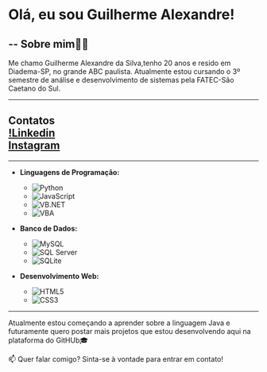 # Olá, eu sou Guilherme Alexandre! 
--
__Sobre mim👨‍💻__
--
Me chamo Guilherme Alexandre da Silva,tenho 20 anos e resido em Diadema-SP, no grande ABC paulista. Atualmente estou cursando o 3º semestre de análise e desenvolvimento de sistemas pela FATEC-São Caetano do Sul.

---
Contatos\
[!Linkedin](https://www.linkedin.com/in/guilherme-alexandre-da-silva-7105a2243/)\
[Instagram](https://www.instagram.com/gui.st12/)
---
---
- **Linguagens de Programação:**  
  - ![Python](https://img.shields.io/badge/-Python-3776AB?style=flat-square&logo=python&logoColor=white)  
  - ![JavaScript](https://img.shields.io/badge/-JavaScript-F7DF1E?style=flat-square&logo=javascript&logoColor=black)  
  - ![VB.NET](https://img.shields.io/badge/-VB.NET-512BD4?style=flat-square&logo=.net&logoColor=white)  
  - ![VBA](https://img.shields.io/badge/-VBA-217346?style=flat-square&logo=microsoft-excel&logoColor=white)  

- **Banco de Dados:**  
  - ![MySQL](https://img.shields.io/badge/-MySQL-4479A1?style=flat-square&logo=mysql&logoColor=white)  
  - ![SQL Server](https://img.shields.io/badge/-SQL%20Server-CC2927?style=flat-square&logo=microsoft-sql-server&logoColor=white)  
   - ![SQLite](https://img.shields.io/badge/-SQLite-003B57?style=flat-square&logo=sqlite&logoColor=white)  

- **Desenvolvimento Web:**  
  - ![HTML5](https://img.shields.io/badge/-HTML5-E34F26?style=flat-square&logo=html5&logoColor=white)  
  - ![CSS3](https://img.shields.io/badge/-CSS3-1572B6?style=flat-square&logo=css3&logoColor=white)  
  

---
Atualmente estou começando a aprender sobre a linguagem Java e futuramente quero postar mais projetos que estou desenvolvendo aqui na plataforma do GitHUb🎓

📫 Quer falar comigo? Sinta-se à vontade para entrar em contato!  
